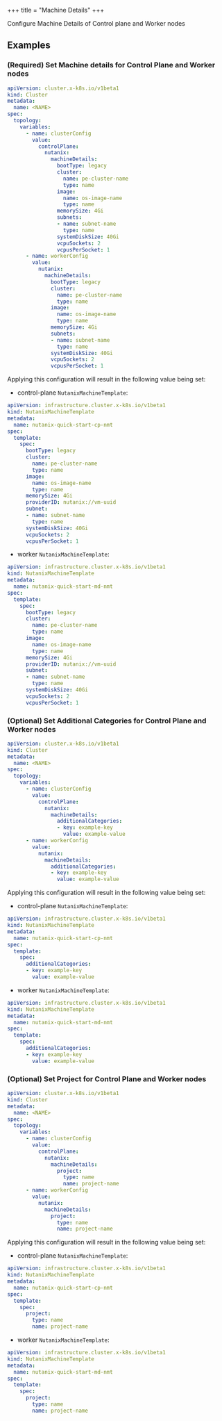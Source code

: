 +++
title = "Machine Details"
+++

Configure Machine Details of Control plane and Worker nodes

## Examples

### (Required) Set Machine details for Control Plane and Worker nodes

```yaml
apiVersion: cluster.x-k8s.io/v1beta1
kind: Cluster
metadata:
  name: <NAME>
spec:
  topology:
    variables:
      - name: clusterConfig
        value:
          controlPlane:
            nutanix:
              machineDetails:
                bootType: legacy
                cluster:
                  name: pe-cluster-name
                  type: name
                image:
                  name: os-image-name
                  type: name
                memorySize: 4Gi
                subnets:
                - name: subnet-name
                  type: name
                systemDiskSize: 40Gi
                vcpuSockets: 2
                vcpusPerSocket: 1
      - name: workerConfig
        value:
          nutanix:
            machineDetails:
              bootType: legacy
              cluster:
                name: pe-cluster-name
                type: name
              image:
                name: os-image-name
                type: name
              memorySize: 4Gi
              subnets:
              - name: subnet-name
                type: name
              systemDiskSize: 40Gi
              vcpuSockets: 2
              vcpusPerSocket: 1
```

Applying this configuration will result in the following value being set:

- control-plane `NutanixMachineTemplate`:

```yaml
apiVersion: infrastructure.cluster.x-k8s.io/v1beta1
kind: NutanixMachineTemplate
metadata:
  name: nutanix-quick-start-cp-nmt
spec:
  template:
    spec:
      bootType: legacy
      cluster:
        name: pe-cluster-name
        type: name
      image:
        name: os-image-name
        type: name
      memorySize: 4Gi
      providerID: nutanix://vm-uuid
      subnet:
      - name: subnet-name
        type: name
      systemDiskSize: 40Gi
      vcpuSockets: 2
      vcpusPerSocket: 1
```

- worker `NutanixMachineTemplate`:

```yaml
apiVersion: infrastructure.cluster.x-k8s.io/v1beta1
kind: NutanixMachineTemplate
metadata:
  name: nutanix-quick-start-md-nmt
spec:
  template:
    spec:
      bootType: legacy
      cluster:
        name: pe-cluster-name
        type: name
      image:
        name: os-image-name
        type: name
      memorySize: 4Gi
      providerID: nutanix://vm-uuid
      subnet:
      - name: subnet-name
        type: name
      systemDiskSize: 40Gi
      vcpuSockets: 2
      vcpusPerSocket: 1
```

### (Optional) Set Additional Categories for Control Plane and Worker nodes

```yaml
apiVersion: cluster.x-k8s.io/v1beta1
kind: Cluster
metadata:
  name: <NAME>
spec:
  topology:
    variables:
      - name: clusterConfig
        value:
          controlPlane:
            nutanix:
              machineDetails:
                additionalCategories:
                - key: example-key
                  value: example-value
      - name: workerConfig
        value:
          nutanix:
            machineDetails:
              additionalCategories:
              - key: example-key
                value: example-value
```

Applying this configuration will result in the following value being set:

- control-plane `NutanixMachineTemplate`:

```yaml
apiVersion: infrastructure.cluster.x-k8s.io/v1beta1
kind: NutanixMachineTemplate
metadata:
  name: nutanix-quick-start-cp-nmt
spec:
  template:
    spec:
      additionalCategories:
      - key: example-key
        value: example-value
```

- worker `NutanixMachineTemplate`:

```yaml
apiVersion: infrastructure.cluster.x-k8s.io/v1beta1
kind: NutanixMachineTemplate
metadata:
  name: nutanix-quick-start-md-nmt
spec:
  template:
    spec:
      additionalCategories:
      - key: example-key
        value: example-value
```

### (Optional) Set Project for Control Plane and Worker nodes

```yaml
apiVersion: cluster.x-k8s.io/v1beta1
kind: Cluster
metadata:
  name: <NAME>
spec:
  topology:
    variables:
      - name: clusterConfig
        value:
          controlPlane:
            nutanix:
              machineDetails:
                project:
                  type: name
                  name: project-name
      - name: workerConfig
        value:
          nutanix:
            machineDetails:
              project:
                type: name
                name: project-name
```

Applying this configuration will result in the following value being set:

- control-plane `NutanixMachineTemplate`:

```yaml
apiVersion: infrastructure.cluster.x-k8s.io/v1beta1
kind: NutanixMachineTemplate
metadata:
  name: nutanix-quick-start-cp-nmt
spec:
  template:
    spec:
      project:
        type: name
        name: project-name
```

- worker `NutanixMachineTemplate`:

```yaml
apiVersion: infrastructure.cluster.x-k8s.io/v1beta1
kind: NutanixMachineTemplate
metadata:
  name: nutanix-quick-start-md-nmt
spec:
  template:
    spec:
      project:
        type: name
        name: project-name
```
